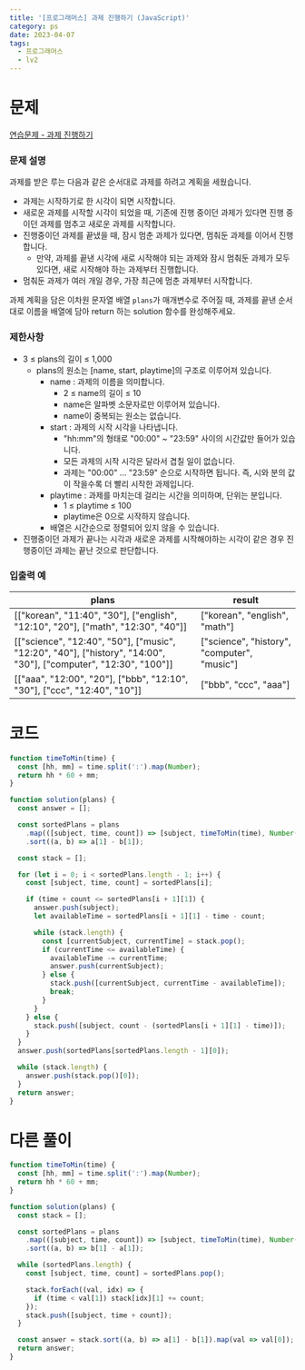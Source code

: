 ```yaml
---
title: '[프로그래머스] 과제 진행하기 (JavaScript)'
category: ps
date: 2023-04-07
tags:
  - 프로그래머스
  - lv2
---
```


# 문제

[연습문제 - 과제 진행하기](https://school.programmers.co.kr/learn/courses/30/lessons/176962)

### 문제 설명

과제를 받은 루는 다음과 같은 순서대로 과제를 하려고 계획을 세웠습니다.

- 과제는 시작하기로 한 시각이 되면 시작합니다.
- 새로운 과제를 시작할 시각이 되었을 때, 기존에 진행 중이던 과제가 있다면 진행 중이던 과제를 멈추고 새로운 과제를 시작합니다.
- 진행중이던 과제를 끝냈을 때, 잠시 멈춘 과제가 있다면, 멈춰둔 과제를 이어서 진행합니다.
  - 만약, 과제를 끝낸 시각에 새로 시작해야 되는 과제와 잠시 멈춰둔 과제가 모두 있다면, 새로 시작해야 하는 과제부터 진행합니다.
- 멈춰둔 과제가 여러 개일 경우, 가장 최근에 멈춘 과제부터 시작합니다.

과제 계획을 담은 이차원 문자열 배열 `plans`가 매개변수로 주어질 때, 과제를 끝낸 순서대로 이름을 배열에 담아 return 하는 solution 함수를 완성해주세요.

### 제한사항

- 3 ≤ plans의 길이 ≤ 1,000
  - plans의 원소는 [name, start, playtime]의 구조로 이루어져 있습니다.
    - name : 과제의 이름을 의미합니다.
      - 2 ≤ name의 길이 ≤ 10
      - name은 알파벳 소문자로만 이루어져 있습니다.
      - name이 중복되는 원소는 없습니다.
    - start : 과제의 시작 시각을 나타냅니다.
      - "hh:mm"의 형태로 "00:00" ~ "23:59" 사이의 시간값만 들어가 있습니다.
      - 모든 과제의 시작 시각은 달라서 겹칠 일이 없습니다.
      - 과제는 "00:00" ... "23:59" 순으로 시작하면 됩니다. 즉, 시와 분의 값이 작을수록 더 빨리 시작한 과제입니다.
    - playtime : 과제를 마치는데 걸리는 시간을 의미하며, 단위는 분입니다.
      - 1 ≤ playtime ≤ 100
      - playtime은 0으로 시작하지 않습니다.
    - 배열은 시간순으로 정렬되어 있지 않을 수 있습니다.
- 진행중이던 과제가 끝나는 시각과 새로운 과제를 시작해야하는 시각이 같은 경우 진행중이던 과제는 끝난 것으로 판단합니다.

### 입출력 예

| plans                                                                                                            | result                                      |
| ---------------------------------------------------------------------------------------------------------------- | ------------------------------------------- |
| [["korean", "11:40", "30"], ["english", "12:10", "20"], ["math", "12:30", "40"]]                                 | ["korean", "english", "math"]               |
| [["science", "12:40", "50"], ["music", "12:20", "40"], ["history", "14:00", "30"], ["computer", "12:30", "100"]] | ["science", "history", "computer", "music"] |
| [["aaa", "12:00", "20"], ["bbb", "12:10", "30"], ["ccc", "12:40", "10"]]                                         | ["bbb", "ccc", "aaa"]                       |

# 코드

```js
function timeToMin(time) {
  const [hh, mm] = time.split(':').map(Number);
  return hh * 60 + mm;
}

function solution(plans) {
  const answer = [];

  const sortedPlans = plans
    .map(([subject, time, count]) => [subject, timeToMin(time), Number(count)])
    .sort((a, b) => a[1] - b[1]);

  const stack = [];

  for (let i = 0; i < sortedPlans.length - 1; i++) {
    const [subject, time, count] = sortedPlans[i];

    if (time + count <= sortedPlans[i + 1][1]) {
      answer.push(subject);
      let availableTime = sortedPlans[i + 1][1] - time - count;

      while (stack.length) {
        const [currentSubject, currentTime] = stack.pop();
        if (currentTime <= availableTime) {
          availableTime -= currentTime;
          answer.push(currentSubject);
        } else {
          stack.push([currentSubject, currentTime - availableTime]);
          break;
        }
      }
    } else {
      stack.push([subject, count - (sortedPlans[i + 1][1] - time)]);
    }
  }
  answer.push(sortedPlans[sortedPlans.length - 1][0]);

  while (stack.length) {
    answer.push(stack.pop()[0]);
  }
  return answer;
}
```

# 다른 풀이

```js
function timeToMin(time) {
  const [hh, mm] = time.split(':').map(Number);
  return hh * 60 + mm;
}

function solution(plans) {
  const stack = [];

  const sortedPlans = plans
    .map(([subject, time, count]) => [subject, timeToMin(time), Number(count)])
    .sort((a, b) => b[1] - a[1]);

  while (sortedPlans.length) {
    const [subject, time, count] = sortedPlans.pop();

    stack.forEach((val, idx) => {
      if (time < val[1]) stack[idx][1] += count;
    });
    stack.push([subject, time + count]);
  }

  const answer = stack.sort((a, b) => a[1] - b[1]).map(val => val[0]);
  return answer;
}
```
